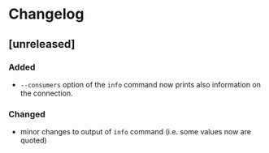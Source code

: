 # Changelog

##  [unreleased] 

### Added
* `--consumers` option of the `info` command now prints also information on
  the connection.

### Changed
* minor changes to output of `info` command (i.e. some values now are quoted)



